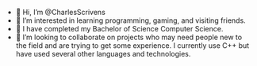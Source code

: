 - 👋 Hi, I’m @CharlesScrivens
- 👀 I’m interested in learning programming, gaming, and visiting friends.
- 🌱 I have completed my Bachelor of Science Computer Science.
- 💞️ I’m looking to collaborate on projects who may need people new to the field and are trying to get some experience. I currently use C++ but have used several other languages and technologies. 

<!---
CharlesScrivens/CharlesScrivens is a ✨ special ✨ repository because its `README.md` (this file) appears on your GitHub profile.
You can click the Preview link to take a look at your changes.
--->
